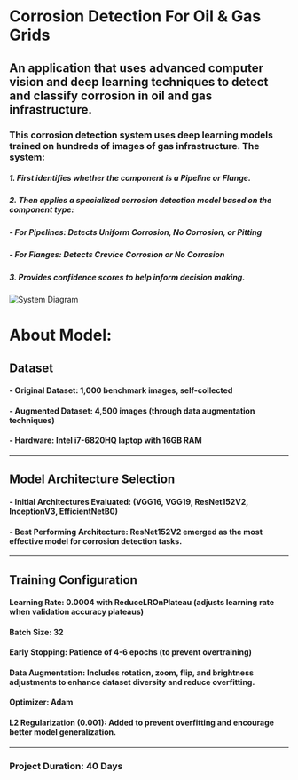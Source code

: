 # Corrosion Detection For Oil & Gas Grids
 ## An application that uses advanced computer vision and deep learning techniques to detect and classify corrosion in oil and gas infrastructure.
 ### This corrosion detection system uses deep learning models trained on hundreds of images of gas infrastructure. The system:
 
##### 1. First identifies whether the component is a Pipeline or Flange.
##### 2. Then applies a specialized corrosion detection model based on the component type:
##### - For Pipelines: Detects Uniform Corrosion, No Corrosion, or Pitting
##### - For Flanges: Detects Crevice Corrosion or No Corrosion
##### 3. Provides confidence scores to help inform decision making.

![System Diagram](https://raw.githubusercontent.com/Khodeir100/Corrosion-Detection-on-Oil-Gas-Grids/blob/main/App/Diagram.PNG)


# About Model:
## Dataset
####     - Original Dataset: 1,000 benchmark images, self-collected
####     - Augmented Dataset: 4,500 images (through data augmentation techniques)
####     - Hardware: Intel i7-6820HQ laptop with 16GB RAM
---
## Model Architecture Selection
####    - Initial Architectures Evaluated: (VGG16, VGG19, ResNet152V2, InceptionV3, EfficientNetB0)
####    - Best Performing Architecture: ResNet152V2 emerged as the most effective model for corrosion detection tasks.
---
## Training Configuration
#### Learning Rate: 0.0004 with ReduceLROnPlateau (adjusts learning rate when validation accuracy plateaus)
#### Batch Size: 32
#### Early Stopping: Patience of 4-6 epochs (to prevent overtraining)
#### Data Augmentation: Includes rotation, zoom, flip, and brightness adjustments to enhance dataset diversity and reduce overfitting.
#### Optimizer: Adam
#### L2 Regularization (0.001): Added to prevent overfitting and encourage better model generalization.
---
### Project Duration: 40 Days

